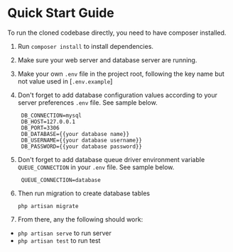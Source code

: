 # Quick Start Guide

To run the cloned codebase directly, you need to have composer installed.

1. Run `composer install` to install dependencies.
2. Make sure your web server and database server are running.
3. Make your own `.env` file in the project root, following the key name but not value used in [`.env.example`]
4. Don't forget to add database configuration values according to your server preferences   `.env` file. See sample below.
   ````
    DB_CONNECTION=mysql
    DB_HOST=127.0.0.1
    DB_PORT=3306
    DB_DATABASE={{your database name}}
    DB_USERNAME={{your database username}}
    DB_PASSWORD={{your database password}}
    ````
5. Don't forget to add database queue driver environment variable `QUEUE_CONNECTION` in your   `.env` file. See sample below.
   ````
    QUEUE_CONNECTION=database
    ````

6. Then run migration to create database tables

    ````
    php artisan migrate
    ````


7. From there, any the following should work:
  - `php artisan serve` to run server
  - `php artisan test` to run test



